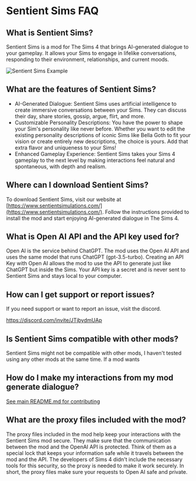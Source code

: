 # Sentient Sims FAQ

## What is Sentient Sims?

Sentient Sims is a mod for The Sims 4 that brings AI-generated dialogue to your gameplay. It allows your Sims to engage in lifelike conversations, responding to their environment, relationships, and current moods.

![Sentient Sims Example](assets/sentient-sims-example.png)

## What are the features of Sentient Sims?

- AI-Generated Dialogue: Sentient Sims uses artificial intelligence to create immersive conversations between your Sims. They can discuss their day, share stories, gossip, argue, flirt, and more.
- Customizable Personality Descriptions: You have the power to shape your Sim's personality like never before. Whether you want to edit the existing personality descriptions of iconic Sims like Bella Goth to fit your vision or create entirely new descriptions, the choice is yours. Add that extra flavor and uniqueness to your Sims!
- Enhanced Gameplay Experience: Sentient Sims takes your Sims 4 gameplay to the next level by making interactions feel natural and spontaneous, with depth and realism.

## Where can I download Sentient Sims?

To download Sentient Sims, visit our website at [https://www.sentientsimulations.com/](https://www.sentientsimulations.com/). Follow the instructions provided to install the mod and start enjoying AI-generated dialogue in The Sims 4.

## What is Open AI API and the API key used for?

Open AI is the service behind ChatGPT. The mod uses the Open AI API and uses the same model that runs ChatGPT (gpt-3.5-turbo).
Creating an API Key with Open AI allows the mod to use the API to generate just like ChatGPT but inside the Sims.
Your API key is a secret and is never sent to Sentient Sims and stays local to your computer.

## How can I get support or report issues?

If you need support or want to report an issue, visit the discord.

https://discord.com/invite/JTjbydmUAp

## Is Sentient Sims compatible with other mods?

Sentient Sims might not be compatible with other mods, I haven't tested using any other mods at the same time. If a mod wants 

## How do I make my interactions from my mod generate dialogue?

[See main README.md for contributing](https://github.com/guspuffygit/sentient-sims)

## What are the proxy files included with the mod?

The proxy files included in the mod help keep your interactions with the Sentient Sims mod secure. They make sure that the communication between the mod and the OpenAI API is protected. Think of them as a special lock that keeps your information safe while it travels between the mod and the API. The developers of Sims 4 didn't include the necessary tools for this security, so the proxy is needed to make it work securely. In short, the proxy files make sure your requests to Open AI safe and private.
